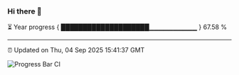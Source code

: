 ### Hi there 👋

⏳ Year progress { ████████████████████▁▁▁▁▁▁▁▁▁▁ } 67.58 %

---

⏰ Updated on Thu, 04 Sep 2025 15:41:37 GMT

![Progress Bar CI](https://github.com/IshwaranRudhara/GIT-ACTION/workflows/Progress%20Bar%20CI/badge.svg)
